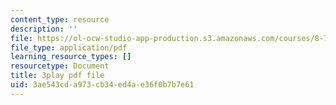 ```yaml
---
content_type: resource
description: ''
file: https://ol-ocw-studio-app-production.s3.amazonaws.com/courses/8-701-introduction-to-nuclear-and-particle-physics-fall-2020/3ae543cda973cb34ed4ae36f0b7b7e61_1LBAOxm8QOE.pdf
file_type: application/pdf
learning_resource_types: []
resourcetype: Document
title: 3play pdf file
uid: 3ae543cd-a973-cb34-ed4a-e36f0b7b7e61
---
```

